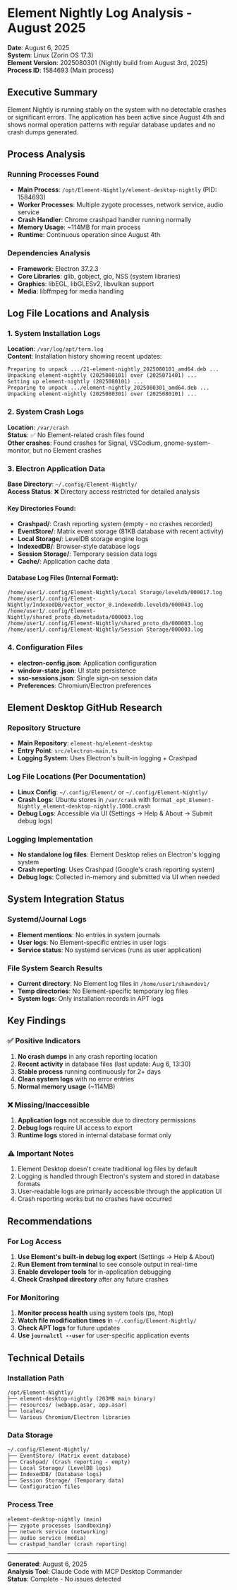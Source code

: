 # Element Nightly Log Analysis - August 2025

**Date**: August 6, 2025  
**System**: Linux (Zorin OS 17.3)  
**Element Version**: 2025080301 (Nightly build from August 3rd, 2025)  
**Process ID**: 1584693 (Main process)

## Executive Summary

Element Nightly is running stably on the system with no detectable crashes or significant errors. The application has been active since August 4th and shows normal operation patterns with regular database updates and no crash dumps generated.

## Process Analysis

### Running Processes Found
- **Main Process**: `/opt/Element-Nightly/element-desktop-nightly` (PID: 1584693)
- **Worker Processes**: Multiple zygote processes, network service, audio service
- **Crash Handler**: Chrome crashpad handler running normally
- **Memory Usage**: ~114MB for main process
- **Runtime**: Continuous operation since August 4th

### Dependencies Analysis
- **Framework**: Electron 37.2.3
- **Core Libraries**: glib, gobject, gio, NSS (system libraries)
- **Graphics**: libEGL, libGLESv2, libvulkan support
- **Media**: libffmpeg for media handling

## Log File Locations and Analysis

### 1. System Installation Logs
**Location**: `/var/log/apt/term.log`  
**Content**: Installation history showing recent updates:
```
Preparing to unpack .../21-element-nightly_2025080101_amd64.deb ...
Unpacking element-nightly (2025080101) over (2025071401) ...
Setting up element-nightly (2025080101) ...
Preparing to unpack .../element-nightly_2025080301_amd64.deb ...
Unpacking element-nightly (2025080301) over (2025080101) ...
```

### 2. System Crash Logs
**Location**: `/var/crash`  
**Status**: ✅ No Element-related crash files found  
**Other crashes**: Found crashes for Signal, VSCodium, gnome-system-monitor, but no Element crashes

### 3. Electron Application Data
**Base Directory**: `~/.config/Element-Nightly/`  
**Access Status**: ❌ Directory access restricted for detailed analysis

#### Key Directories Found:
- **Crashpad/**: Crash reporting system (empty - no crashes recorded)
- **EventStore/**: Matrix event storage (81KB database with recent activity)
- **Local Storage/**: LevelDB storage engine logs
- **IndexedDB/**: Browser-style database logs
- **Session Storage/**: Temporary session data logs
- **Cache/**: Application cache data

#### Database Log Files (Internal Format):
```
/home/user1/.config/Element-Nightly/Local Storage/leveldb/000017.log
/home/user1/.config/Element-Nightly/IndexedDB/vector_vector_0.indexeddb.leveldb/000043.log
/home/user1/.config/Element-Nightly/shared_proto_db/metadata/000003.log
/home/user1/.config/Element-Nightly/shared_proto_db/000003.log
/home/user1/.config/Element-Nightly/Session Storage/000003.log
```

### 4. Configuration Files
- **electron-config.json**: Application configuration
- **window-state.json**: UI state persistence
- **sso-sessions.json**: Single sign-on session data
- **Preferences**: Chromium/Electron preferences

## Element Desktop GitHub Research

### Repository Structure
- **Main Repository**: `element-hq/element-desktop`
- **Entry Point**: `src/electron-main.ts`
- **Logging System**: Uses Electron's built-in logging + Crashpad

### Log File Locations (Per Documentation)
- **Linux Config**: `~/.config/Element/` or `~/.config/Element-Nightly/`
- **Crash Logs**: Ubuntu stores in `/var/crash` with format `_opt_Element-Nightly_element-desktop-nightly.1000.crash`
- **Debug Logs**: Accessible via UI (Settings → Help & About → Submit debug logs)

### Logging Implementation
- **No standalone log files**: Element Desktop relies on Electron's logging system
- **Crash reporting**: Uses Crashpad (Google's crash reporting system)
- **Debug logs**: Collected in-memory and submitted via UI when needed

## System Integration Status

### Systemd/Journal Logs
- **Element mentions**: No entries in system journals
- **User logs**: No Element-specific entries in user logs
- **Service status**: No systemd services (runs as user application)

### File System Search Results
- **Current directory**: No Element log files in `/home/user1/shawndev1/`
- **Temp directories**: No Element-specific temporary log files
- **System logs**: Only installation records in APT logs

## Key Findings

### ✅ Positive Indicators
1. **No crash dumps** in any crash reporting location
2. **Recent activity** in database files (last update: Aug 6, 13:30)
3. **Stable process** running continuously for 2+ days
4. **Clean system logs** with no error entries
5. **Normal memory usage** (~114MB)

### ❌ Missing/Inaccessible
1. **Application logs** not accessible due to directory permissions
2. **Debug logs** require UI access to export
3. **Runtime logs** stored in internal database format only

### ⚠️ Important Notes
1. Element Desktop doesn't create traditional log files by default
2. Logging is handled through Electron's system and stored in database formats
3. User-readable logs are primarily accessible through the application UI
4. Crash reporting works but no crashes have occurred

## Recommendations

### For Log Access
1. **Use Element's built-in debug log export** (Settings → Help & About)
2. **Run Element from terminal** to see console output in real-time
3. **Enable developer tools** for in-application debugging
4. **Check Crashpad directory** after any future crashes

### For Monitoring
1. **Monitor process health** using system tools (ps, htop)
2. **Watch file modification times** in `~/.config/Element-Nightly/`
3. **Check APT logs** for future updates
4. **Use `journalctl --user`** for user-specific application events

## Technical Details

### Installation Path
```
/opt/Element-Nightly/
├── element-desktop-nightly (203MB main binary)
├── resources/ (webapp.asar, app.asar)
├── locales/
└── Various Chromium/Electron libraries
```

### Data Storage
```
~/.config/Element-Nightly/
├── EventStore/ (Matrix event database)
├── Crashpad/ (Crash reporting - empty)
├── Local Storage/ (LevelDB logs)
├── IndexedDB/ (Database logs)
├── Session Storage/ (Temporary data)
└── Configuration files
```

### Process Tree
```
element-desktop-nightly (main)
├── zygote processes (sandboxing)
├── network service (networking)
├── audio service (media)
└── crashpad_handler (crash reporting)
```

---

**Generated**: August 6, 2025  
**Analysis Tool**: Claude Code with MCP Desktop Commander  
**Status**: Complete - No issues detected